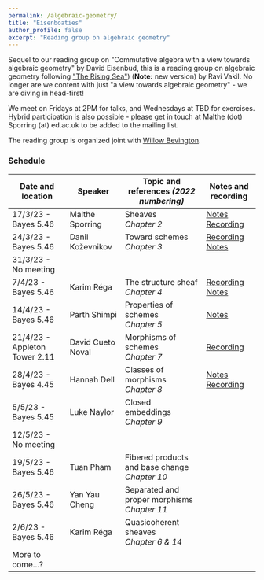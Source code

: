 ```yaml
---
permalink: /algebraic-geometry/
title: "Eisenboaties"
author_profile: false
excerpt: "Reading group on algebraic geometry"
---
```

<style>
ul.no-bullets {
  list-style-type: none;
}
</style>
Sequel to our reading group on "Commutative algebra with a view towards algebraic geometry" by David Eisenbud, this is a reading group on algebraic geometry following ["The Rising Sea"](http://math.stanford.edu/~vakil/216blog/FOAGaug2922public.pdf)) (**Note:** new version) by Ravi Vakil. No longer are we content with just "a view towards algebraic geometry" - we are diving in head-first!

We meet on Fridays at 2PM for talks, and Wednesdays at TBD for exercises. Hybrid participation is also possible - please get in touch at Malthe (dot) Sporring (at) ed.ac.uk to be added to the mailing list.

The reading group is organized joint with [Willow Bevington](https://capnjackbevs.github.io/).

### Schedule



| Date and location        | Speaker           | Topic and references *(2022 numbering)*                | Notes and recording |
| ------------------------ | ----------------- | ------------------------------------------------------------ | ------------------- |
| 17/3/23 - Bayes 5.46 | Malthe Sporring | Sheaves<br />*Chapter 2* | [Notes](/files/17-3-23-sheaves.pdf)<br />[Recording](https://ed-ac-uk.zoom.us/rec/share/mKsKT7lPGb-CyqJTvqVzOn7CP84uhkW-vuTmV0RfR_wKE3OF5oRDMJ0Pmla9tZel.ElcfQDqbBQ8U7dXo) |
| 24/3/23 - Bayes 5.46     | Danil Koževnikov | Toward schemes<br />*Chapter 3*                       | [Recording](https://ed-ac-uk.zoom.us/rec/share/XlK_6Byl8e97ygEKGzUnoNzbtR9AMfOfMC7NCQQ0Bf9WdlBFcNQCWo3XtGAP4lky.Wb6NTeCg9a8YkiQB)<br />[Notes](/files/24-3-23-towards-schemes.pdf) |
| 31/3/23 - No meeting |  |                                                  |       |
| 7/4/23 - Bayes 5.46      | Karim Réga | The structure sheaf<br />*Chapter 4* | [Recording](https://ed-ac-uk.zoom.us/rec/share/QZvYb_Wp3ImbTJWlHVr_n_DYPdojf0u0HqrsNNS6_nH8LD2E0M7gN8AFUceqi-8E.ixfiV68rbRfFdfQQ)<br />[Notes](/files/7-4-23-structure-sheaf.pdf) |
| 14/4/23 - Bayes 5.46     | Parth Shimpi | Properties of schemes<br />*Chapter 5* | [Notes](/files/14-4-23-integrality.pdf) |
| 21/4/23 - Appleton Tower 2.11 | David Cueto Noval | Morphisms of schemes<br />*Chapter 7* | [Recording](https://ed-ac-uk.zoom.us/rec/share/Egdhs-2JHfDw-x4AIK1UYe1y-jPDm8iUkNmDz0yc-gpF-fjukxixoag_IfyUaWA0.jqhWnC9GseueEclg) |
| 28/4/23 - Bayes 4.45 | Hannah Dell | Classes of morphisms<br />*Chapter 8* | [Notes](/files/28-4-23-pieces-of-eight/pdf)<br />[Recording](https://ed-ac-uk.zoom.us/rec/share/-9aBIRIMTbv_H6j5_SmHaQi0sMjQBPPSx0dighDdBxTX1sXYNs6gIIPhOI-bDRuS.TBfoLpFxhApNo8BI) |
| 5/5/23 - Bayes 5.45 | Luke Naylor | Closed embeddings<br />*Chapter 9* |       |
| 12/5/23 - No meeting | |  | |
| 19/5/23 - Bayes 5.46 | Tuan Pham | Fibered products and base change<br />*Chapter 10* |       |
| 26/5/23 - Bayes 5.46 | Yan Yau Cheng | Separated and proper morphisms<br />*Chapter 11* |       |
| 2/6/23 - Bayes 5.46 | Karim Réga | Quasicoherent sheaves<br />*Chapter 6 & 14* |       |
| More to come...?              |                   |                                                    |                                                              |
